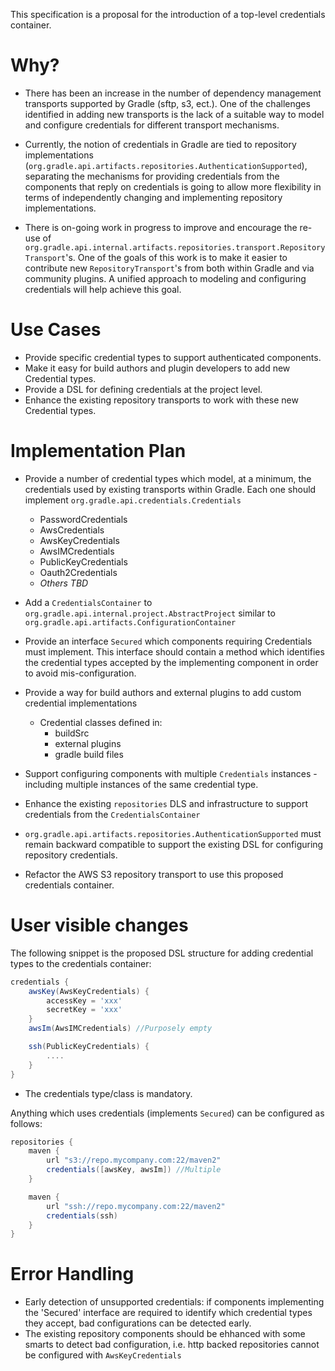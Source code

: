 This specification is a proposal for the introduction of a top-level credentials container.

# Why?

* There has been an increase in the number of dependency management transports supported by Gradle (sftp, s3, ect.). One of the challenges identified in adding
 new transports is the lack of a suitable way to model and configure credentials for different transport mechanisms.

* Currently, the notion of credentials in Gradle are tied to repository implementations (`org.gradle.api.artifacts.repositories.AuthenticationSupported`), separating the mechanisms
 for providing credentials from the components that reply on credentials is going to allow more flexibility in terms of independently changing and implementing repository implementations.

* There is on-going work in progress to improve and encourage the re-use of `org.gradle.api.internal.artifacts.repositories.transport.RepositoryTransport`'s. One of the goals of this work is to
make it easier to contribute new `RepositoryTransport`'s from both within Gradle and via community plugins. A unified approach to modeling and configuring credentials will help achieve this goal.

# Use Cases
* Provide specific credential types to support authenticated components.
* Make it easy for build authors and plugin developers to add new Credential types.
* Provide a DSL for defining credentials at the project level.
* Enhance the existing repository transports to work with these new Credential types.

# Implementation Plan

* Provide a number of credential types which model, at a minimum, the credentials used by existing transports within Gradle. Each one should implement `org.gradle.api.credentials.Credentials`
  * PasswordCredentials
  * AwsCredentials
   * AwsKeyCredentials
   * AwsIMCredentials
  *  PublicKeyCredentials
  *  Oauth2Credentials
  *  _Others TBD_
* Add a `CredentialsContainer` to `org.gradle.api.internal.project.AbstractProject` similar to `org.gradle.api.artifacts.ConfigurationContainer`
* Provide an interface `Secured` which components requiring Credentials must implement. This interface should contain a method which identifies the credential types accepted by the implementing
component in order to avoid mis-configuration.
* Provide a way for build authors and external plugins to add custom credential implementations
  * Credential classes defined in:
    * buildSrc
    * external plugins
    * gradle build files

* Support configuring components with multiple `Credentials` instances - including multiple instances of the same credential type.
* Enhance the existing `repositories` DLS and infrastructure to support credentials from the `CredentialsContainer`
* `org.gradle.api.artifacts.repositories.AuthenticationSupported` must remain backward compatible to support the existing DSL for configuring repository credentials.
* Refactor the AWS S3 repository transport to use this proposed credentials container.


# User visible changes
The following snippet is the proposed DSL structure for adding credential types to the credentials container:  
```groovy
credentials {
    awsKey(AwsKeyCredentials) {
        accessKey = 'xxx'
        secretKey = 'xxx'
    }
    awsIm(AwsIMCredentials) //Purposely empty

    ssh(PublicKeyCredentials) {
        ....
    }
}
```
* The credentials type/class is mandatory.

Anything which uses credentials (implements `Secured`) can be configured as follows:
```groovy
repositories {
    maven {
        url "s3://repo.mycompany.com:22/maven2"
        credentials([awsKey, awsIm]) //Multiple
    }

    maven {
        url "ssh://repo.mycompany.com:22/maven2"
        credentials(ssh)
    }
}
```
# Error Handling
* Early detection of unsupported credentials: if components implementing the 'Secured' interface are required to identify which credential types they accept, bad configurations can be detected early.
* The existing repository components should be ehhanced with some smarts to detect bad configuration, i.e. http backed repositories cannot be configured with `AwsKeyCredentials`


